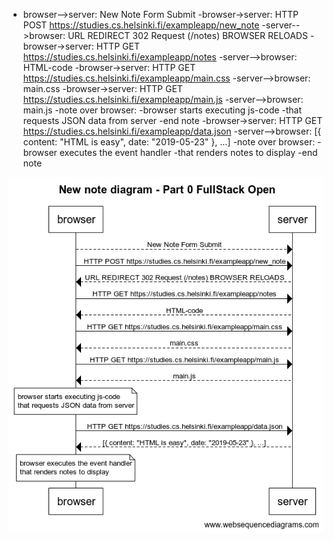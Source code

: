 - browser-->server: New Note Form Submit
  -browser->server: HTTP POST https://studies.cs.helsinki.fi/exampleapp/new_note
  -server-->browser: URL REDIRECT 302 Request (/notes) BROWSER RELOADS
  -browser->server: HTTP GET https://studies.cs.helsinki.fi/exampleapp/notes
  -server-->browser: HTML-code
  -browser->server: HTTP GET https://studies.cs.helsinki.fi/exampleapp/main.css
  -server-->browser: main.css
  -browser->server: HTTP GET https://studies.cs.helsinki.fi/exampleapp/main.js
  -server-->browser: main.js
  -note over browser:
  -browser starts executing js-code
  -that requests JSON data from server
  -end note
  -browser->server: HTTP GET https://studies.cs.helsinki.fi/exampleapp/data.json
  -server-->browser: [{ content: "HTML is easy", date: "2019-05-23" }, ...]
  -note over browser:
  -browser executes the event handler
  -that renders notes to display
  -end note

![image info](./images/NewNoteDiagram.png)
